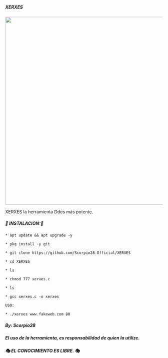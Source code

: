 ##### XERXES
<p align="center">
	<img src="https://i.imgur.com/irjPuRt.jpg" width="600px">
</p>

XERXES la herramienta Ddos más potente.

##### 🦂 INSTALACION:🦂

```
* apt update && apt upgrade -y

* pkg install -y git

* git clone https://github.com/Scorpio28-Official/XERXES

* cd XERXES

* ls

* chmod 777 xerxes.c

* ls

* gcc xerxes.c -o xerxes

USO:

* ./xerxes www.fakeweb.com 80
```

##### By: Scorpio28

##### El uso de la herramienta, es responsabilidad de quien la utilize.


##### 🎭 EL CONOCIMIENTO ES LIBRE. 🎭
